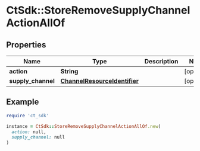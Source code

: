 # CtSdk::StoreRemoveSupplyChannelActionAllOf

## Properties

| Name | Type | Description | Notes |
| ---- | ---- | ----------- | ----- |
| **action** | **String** |  | [optional] |
| **supply_channel** | [**ChannelResourceIdentifier**](ChannelResourceIdentifier.md) |  | [optional] |

## Example

```ruby
require 'ct_sdk'

instance = CtSdk::StoreRemoveSupplyChannelActionAllOf.new(
  action: null,
  supply_channel: null
)
```

